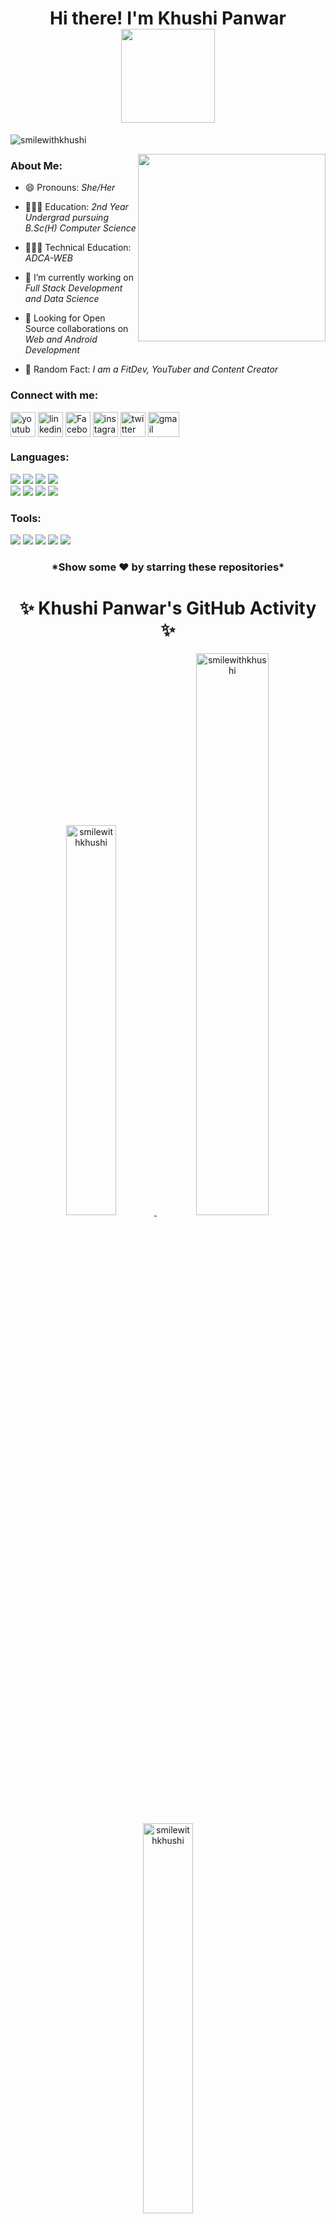 <h1 align="center">Hi there! I'm Khushi Panwar <br> <img src="https://c.tenor.com/neqnFd4CHWAAAAAC/up-wave.gif" width=150 /> </h1>
<p align="left"><img src="https://komarev.com/ghpvc/?username=smilewithkhushi&label=Profile%20views&color=0e75b6&style=flat" alt="smilewithkhushi"/></p>

<img align="right" src="https://c.tenor.com/Rft05nnPfpgAAAAM/sewa-rumah-nak-baya-bile.gif" width=300 margin="20px"/>
<h3 align="left">About Me: </h3>

- 😄 Pronouns: *She/Her*

- 👩🏻‍💻 Education: *2nd Year Undergrad pursuing B.Sc(H) Computer Science*

- 👩🏻‍💻 Technical Education: *ADCA-WEB*

- 🌱 I’m currently working on *Full Stack Development and Data Science*

- 🤝 Looking for Open Source collaborations on *Web and Android Development*

- 🎨 Random Fact: *I am a FitDev, YouTuber and Content Creator*


<h3 align="left">Connect with me:</h3>
<p align="left">
 <a href="https://youtube.com/c/smilewithkhushi" target="blank"><img align="center" src="https://www.vectorlogo.zone/logos/youtube/youtube-icon.svg" alt="youtube" height="40" width="40" /></a>
<a href="https://linkedin.com/in/smilewithkhushi" target="blank"><img align="center" src="https://www.vectorlogo.zone/logos/linkedin/linkedin-icon.svg" alt="linkedin" height="40" width="40" /></a>
<a href="https://facebook.com/smilewithkhushi1" target="blank"><img align="center" src="https://www.vectorlogo.zone/logos/facebook/facebook-official.svg" alt="Facebook" height="40" width="40" /></a>
<a href="https://instagram.com/smilewithkhushi_" target="blank"><img align="center" src="https://www.vectorlogo.zone/logos/instagram/instagram-tile.svg" alt="instagram" height="40" width="40" /></a>
<a href="https://twitter.com/smilewithkhushi" target="blank"><img align="center" src="https://www.vectorlogo.zone/logos/twitter/twitter-tile.svg" alt="twitter" height="40" width="40" /></a>
<a href="mailto:smilewithkhushiyt@gmail.com" target="blank"><img align="center" src="https://www.vectorlogo.zone/logos/gmail/gmail-icon.svg" alt="gmail" height="40" width="50" /></a>
 
<h3 align="left">Languages:</h3>
<p align="left">
  <img src="https://img.shields.io/badge/HTML5-E34F26?style=for-the-badge&logo=html5&logoColor=white" />
  <img src="https://img.shields.io/badge/CSS3-1572B6?style=for-the-badge&logo=css3&logoColor=white" />
  <img src="https://img.shields.io/badge/JavaScript-323330?style=for-the-badge&logo=javascript&logoColor=F7DF1E" />
  <img src="https://img.shields.io/badge/PHP-777BB4?style=for-the-badge&logo=php&logoColor=white" />
 <br>
  <img src="https://img.shields.io/badge/C%2B%2B-00599C?style=for-the-badge&logo=c%2B%2B&logoColor=white" />
  <img src="https://img.shields.io/badge/Java-ED8B00?style=for-the-badge&logo=java&logoColor=white" />
 <img src="https://img.shields.io/badge/Python-3776AB?style=for-the-badge&logo=python&logoColor=white" />
 <img src="https://img.shields.io/badge/Kotlin-0095D5?&style=for-the-badge&logo=kotlin&logoColor=white" />
 
</p>


<h3 align="left">Tools:</h3>
<p><img src="https://img.shields.io/badge/Visual_Studio_Code-0078D4?style=for-the-badge&logo=visual%20studio%20code&logoColor=white" />
  <img src="https://img.shields.io/badge/Eclipse-2C2255?style=for-the-badge&logo=eclipse&logoColor=white" />
  <img src="https://img.shields.io/badge/CANVA-E34F26?style=for-the-badge&logo=CANVA&logoColor=white" />
  <img src="https://img.shields.io/badge/Kaggle-20BEFF?style=for-the-badge&logo=Kaggle&logoColor=white" />
  <img src="https://img.shields.io/badge/Dribbble-EA4C89?style=for-the-badge&logo=dribbble&logoColor=white" />


</p>

 <H3 ALIGN="center"> *Show some ❤️ by starring these repositories* </H3>
<h1 align="center"> ✨ Khushi Panwar's GitHub Activity ✨</h1>  
<p align="center"><a href="https://github.com/smilewithkhushi">
<img width=40% src="https://github-readme-stats.vercel.app/api/top-langs?username=smilewithkhushi&show_icons=true&locale=en&layout=compact" alt="smilewithkhushi" />
<img width=48% src="https://github-readme-stats.vercel.app/api?username=smilewithkhushi&show_icons=true&locale=en" alt="smilewithkhushi" />
<img width=40% src="https://github-readme-streak-stats.herokuapp.com/?user=smilewithkhushi&" alt="smilewithkhushi" /></p>
<img alt="Khushi's Activity Graph" width="99%" src="https://activity-graph.herokuapp.com/graph?username=smilewithkhushi&bg_color=FFFFFF&color=000000&line=#38940A&point=000000&hide_border=true">


<h2 align="center"> ✨ HacktoberFest 2022 ✨</h2> 

<a href="https://www.holopin.io/userbadge/cl8nasl1r1203209lbgyf35gly">
<img alt="Khushi's Holopin Badge" width="30%" src="https://user-images.githubusercontent.com/102166679/193982606-63df6612-43da-4dd4-9f8c-13156b684bc3.png">
</a>

<a href="https://www.holopin.io/userbadge/cl8r8afh6026609ldfwiv9i19">
<img alt="Khushi's Holopin Badge" width="30%" src="https://user-images.githubusercontent.com/102166679/193982637-44428d04-0367-4d73-9c20-f115fcc51f44.png">
</a>

<a href="https://www.holopin.io/userbadge/cl95412fa538309l6krlm38ej">
<img alt="Khushi's Holopin Badge" width="30%" src="https://user-images.githubusercontent.com/102166679/195340577-4fa9b088-c3e7-4702-81ed-8904ea8e7ae3.png
">
</a>


[![@smilewithkhushi's Holopin board](https://holopin.io/api/user/board?user=smilewithkhushi)](https://holopin.io/@smilewithkhushi)
